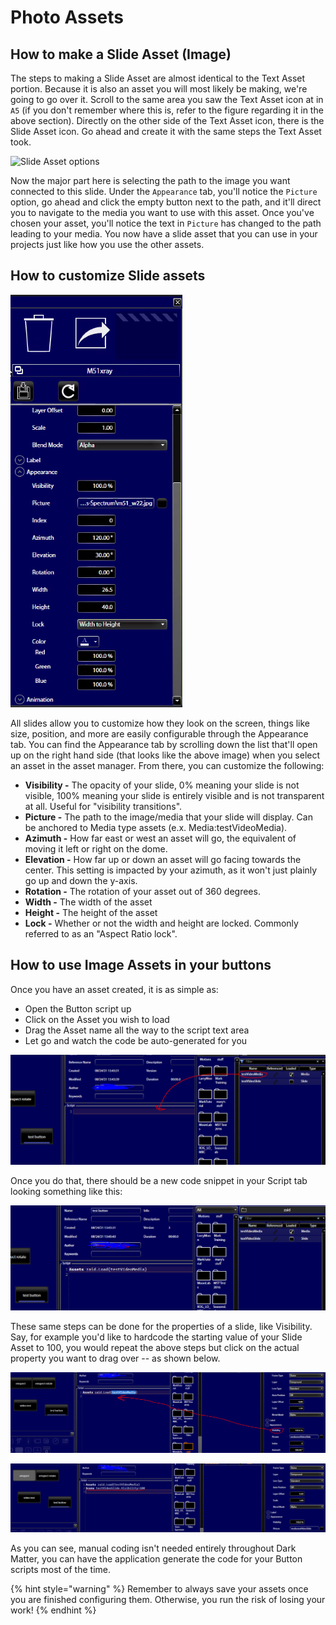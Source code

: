 # Photo Assets



## How to make a Slide Asset \(Image\)

The steps to making a Slide Asset are almost identical to the Text Asset portion. Because it is also an asset you will most likely be making, we're going to go over it. Scroll to the same area you saw the Text Asset icon at in `A5` \(if you don't remember where this is, refer to the figure regarding it in the above section\). Directly on the other side of the Text Asset icon, there is the Slide Asset icon. Go ahead and create it with the same steps the Text Asset took. 

![Slide Asset options](../.gitbook/assets/image%20%2814%29.png)

Now the major part here is selecting the path to the image you want connected to this slide. Under the `Appearance` tab, you'll notice the `Picture` option, go ahead and click the empty button next to the path, and it'll direct you to navigate to the media you want to use with this asset. Once you've chosen your asset, you'll notice the text in `Picture` has changed to the path leading to your media. You now have a slide asset that you can use in your projects just like how you use the other assets.

## How to customize Slide assets

![Random asset&apos;s appearance settings](../.gitbook/assets/zoom_obuotg3zhm.png)

All slides allow you to customize how they look on the screen, things like size, position, and more are easily configurable through the Appearance tab. You can find the Appearance tab by scrolling down the list that'll open up on the right hand side \(that looks like the above image\) when you select an asset in the asset manager. From there, you can customize the following:

* **Visibility -** The opacity of your slide, 0% meaning your slide is not visible, 100% meaning your slide is entirely visible and is not transparent at all. Useful for "visibility transitions".
* **Picture -** The path to the image/media that your slide will display. Can be anchored to Media type assets \(e.x. Media:testVideoMedia\).
* **Azimuth -** How far east or west an asset will go, the equivalent of moving it left or right on the dome.
* **Elevation -** How far up or down an asset will go facing towards the center. This setting is impacted by your azimuth, as it won't just plainly go up and down the y-axis.  
* **Rotation -** The rotation of your asset out of 360 degrees.
* **Width -** The width of the asset
* **Height -** The height of the asset
* **Lock -** Whether or not the width and height are locked. Commonly referred to as an "Aspect Ratio lock".

## How to use Image Assets in your buttons

Once you have an asset created, it is as simple as:

* Open the Button script up
* Click on the Asset you wish to load
* Drag the Asset name all the way to the script text area
* Let go and watch the code be auto-generated for you

![Photo version of the above steps](../.gitbook/assets/image%20%2821%29.png)

Once you do that, there should be a new code snippet in your Script tab looking something like this:

![The snippet generated will be like this: &quot;Assets YOUR\_ASSET\_FOLDER\_NAME.Load\(YOUR\_ASSET\_NAME\)&quot;](../.gitbook/assets/image%20%2820%29.png)

These same steps can be done for the properties of a slide, like Visibility. Say, for example you'd like to hardcode the starting value of your Slide Asset to 100, you would repeat the above steps but click on the actual property you want to drag over -- as shown below.

![Photo version of where you&apos;d click and where you&apos;d drag to](../.gitbook/assets/image%20%2818%29.png)

![The generated code snippet](../.gitbook/assets/image%20%2819%29.png)

As you can see, manual coding isn't needed entirely throughout Dark Matter, you can have the application generate the code for your Button scripts most of the time.

{% hint style="warning" %}
Remember to always save your assets once you are finished configuring them. Otherwise, you run the risk of losing your work!
{% endhint %}

